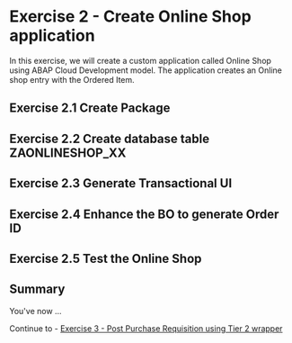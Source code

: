 # Exercise 2 - Create Online Shop application

In this exercise, we will create a custom application called Online Shop using ABAP Cloud Development model. The application creates an Online shop entry with the Ordered Item.

## Exercise 2.1 Create Package

## Exercise 2.2 Create database table ZAONLINESHOP_XX

## Exercise 2.3 Generate Transactional UI

## Exercise 2.4 Enhance the BO to generate Order ID

## Exercise 2.5 Test the Online Shop

## Summary

You've now ...

Continue to - [Exercise 3 - Post Purchase Requisition using Tier 2 wrapper ](../ex3/README.md)
